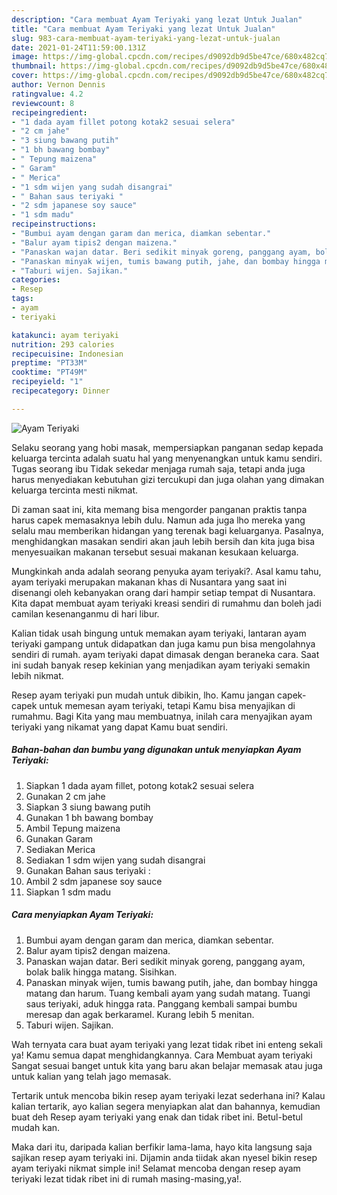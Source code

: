 ```yaml
---
description: "Cara membuat Ayam Teriyaki yang lezat Untuk Jualan"
title: "Cara membuat Ayam Teriyaki yang lezat Untuk Jualan"
slug: 983-cara-membuat-ayam-teriyaki-yang-lezat-untuk-jualan
date: 2021-01-24T11:59:00.131Z
image: https://img-global.cpcdn.com/recipes/d9092db9d5be47ce/680x482cq70/ayam-teriyaki-foto-resep-utama.jpg
thumbnail: https://img-global.cpcdn.com/recipes/d9092db9d5be47ce/680x482cq70/ayam-teriyaki-foto-resep-utama.jpg
cover: https://img-global.cpcdn.com/recipes/d9092db9d5be47ce/680x482cq70/ayam-teriyaki-foto-resep-utama.jpg
author: Vernon Dennis
ratingvalue: 4.2
reviewcount: 8
recipeingredient:
- "1 dada ayam fillet potong kotak2 sesuai selera"
- "2 cm jahe"
- "3 siung bawang putih"
- "1 bh bawang bombay"
- " Tepung maizena"
- " Garam"
- " Merica"
- "1 sdm wijen yang sudah disangrai"
- " Bahan saus teriyaki "
- "2 sdm japanese soy sauce"
- "1 sdm madu"
recipeinstructions:
- "Bumbui ayam dengan garam dan merica, diamkan sebentar."
- "Balur ayam tipis2 dengan maizena."
- "Panaskan wajan datar. Beri sedikit minyak goreng, panggang ayam, bolak balik hingga matang. Sisihkan."
- "Panaskan minyak wijen, tumis bawang putih, jahe, dan bombay hingga matang dan harum. Tuang kembali ayam yang sudah matang. Tuangi saus teriyaki, aduk hingga rata. Panggang kembali sampai bumbu meresap dan agak berkaramel. Kurang lebih 5 menitan."
- "Taburi wijen. Sajikan."
categories:
- Resep
tags:
- ayam
- teriyaki

katakunci: ayam teriyaki 
nutrition: 293 calories
recipecuisine: Indonesian
preptime: "PT33M"
cooktime: "PT49M"
recipeyield: "1"
recipecategory: Dinner

---
```



![Ayam Teriyaki](https://img-global.cpcdn.com/recipes/d9092db9d5be47ce/680x482cq70/ayam-teriyaki-foto-resep-utama.jpg)

Selaku seorang yang hobi masak, mempersiapkan panganan sedap kepada keluarga tercinta adalah suatu hal yang menyenangkan untuk kamu sendiri. Tugas seorang ibu Tidak sekedar menjaga rumah saja, tetapi anda juga harus menyediakan kebutuhan gizi tercukupi dan juga olahan yang dimakan keluarga tercinta mesti nikmat.

Di zaman  saat ini, kita memang bisa mengorder panganan praktis tanpa harus capek memasaknya lebih dulu. Namun ada juga lho mereka yang selalu mau memberikan hidangan yang terenak bagi keluarganya. Pasalnya, menghidangkan masakan sendiri akan jauh lebih bersih dan kita juga bisa menyesuaikan makanan tersebut sesuai makanan kesukaan keluarga. 



Mungkinkah anda adalah seorang penyuka ayam teriyaki?. Asal kamu tahu, ayam teriyaki merupakan makanan khas di Nusantara yang saat ini disenangi oleh kebanyakan orang dari hampir setiap tempat di Nusantara. Kita dapat membuat ayam teriyaki kreasi sendiri di rumahmu dan boleh jadi camilan kesenanganmu di hari libur.

Kalian tidak usah bingung untuk memakan ayam teriyaki, lantaran ayam teriyaki gampang untuk didapatkan dan juga kamu pun bisa mengolahnya sendiri di rumah. ayam teriyaki dapat dimasak dengan beraneka cara. Saat ini sudah banyak resep kekinian yang menjadikan ayam teriyaki semakin lebih nikmat.

Resep ayam teriyaki pun mudah untuk dibikin, lho. Kamu jangan capek-capek untuk memesan ayam teriyaki, tetapi Kamu bisa menyajikan di rumahmu. Bagi Kita yang mau membuatnya, inilah cara menyajikan ayam teriyaki yang nikamat yang dapat Kamu buat sendiri.

<!--inarticleads1-->

##### Bahan-bahan dan bumbu yang digunakan untuk menyiapkan Ayam Teriyaki:

1. Siapkan 1 dada ayam fillet, potong kotak2 sesuai selera
1. Gunakan 2 cm jahe
1. Siapkan 3 siung bawang putih
1. Gunakan 1 bh bawang bombay
1. Ambil  Tepung maizena
1. Gunakan  Garam
1. Sediakan  Merica
1. Sediakan 1 sdm wijen yang sudah disangrai
1. Gunakan  Bahan saus teriyaki :
1. Ambil 2 sdm japanese soy sauce
1. Siapkan 1 sdm madu




<!--inarticleads2-->

##### Cara menyiapkan Ayam Teriyaki:

1. Bumbui ayam dengan garam dan merica, diamkan sebentar.
1. Balur ayam tipis2 dengan maizena.
1. Panaskan wajan datar. Beri sedikit minyak goreng, panggang ayam, bolak balik hingga matang. Sisihkan.
1. Panaskan minyak wijen, tumis bawang putih, jahe, dan bombay hingga matang dan harum. Tuang kembali ayam yang sudah matang. Tuangi saus teriyaki, aduk hingga rata. Panggang kembali sampai bumbu meresap dan agak berkaramel. Kurang lebih 5 menitan.
1. Taburi wijen. Sajikan.




Wah ternyata cara buat ayam teriyaki yang lezat tidak ribet ini enteng sekali ya! Kamu semua dapat menghidangkannya. Cara Membuat ayam teriyaki Sangat sesuai banget untuk kita yang baru akan belajar memasak atau juga untuk kalian yang telah jago memasak.

Tertarik untuk mencoba bikin resep ayam teriyaki lezat sederhana ini? Kalau kalian tertarik, ayo kalian segera menyiapkan alat dan bahannya, kemudian buat deh Resep ayam teriyaki yang enak dan tidak ribet ini. Betul-betul mudah kan. 

Maka dari itu, daripada kalian berfikir lama-lama, hayo kita langsung saja sajikan resep ayam teriyaki ini. Dijamin anda tiidak akan nyesel bikin resep ayam teriyaki nikmat simple ini! Selamat mencoba dengan resep ayam teriyaki lezat tidak ribet ini di rumah masing-masing,ya!.

